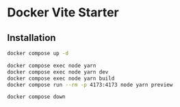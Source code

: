 # Docker Vite Starter

## Installation

```bash
docker compose up -d

docker compose exec node yarn
docker compose exec node yarn dev
docker compose exec node yarn build
docker compose run --rm -p 4173:4173 node yarn preview

docker compose down
```
